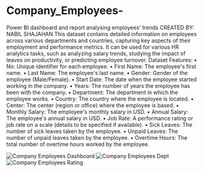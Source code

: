 # Company_Employees-
Power BI dashboard and report analysing employees' trends
CREATED BY: NABIL SHAJAHAN
This dataset contains detailed information on employees across various departments and countries, capturing key aspects of their employment and performance metrics. It can be used for various HR analytics tasks, such as analyzing salary trends, studying the impact of leaves on productivity, or predicting employee turnover.
Dataset Features:
•	No: Unique identifier for each employee.
•	First Name: The employee's first name.
•	Last Name: The employee's last name.
•	Gender: Gender of the employee (Male/Female).
•	Start Date: The date when the employee started working in the company.
•	Years: The number of years the employee has been with the company.
•	Department: The department in which the employee works.
•	Country: The country where the employee is located.
•	Center: The center (region or office) where the employee is based.
•	Monthly Salary: The employee's monthly salary in USD.
•	Annual Salary: The employee's annual salary in USD.
•	Job Rate: A performance rating or job rate on a scale (details to be specified if available).
•	Sick Leaves: The number of sick leaves taken by the employee.
•	Unpaid Leaves: The number of unpaid leaves taken by the employee.
•	Overtime Hours: The total number of overtime hours worked by the employee.

![Company Employees Dashboard](https://github.com/user-attachments/assets/1e862a94-84eb-4847-bc6a-f0c39bac0eec)
![Company Employees Dept](https://github.com/user-attachments/assets/6a995c54-1c65-4de4-a40a-18d4a7748cb1)
![Company Employees Rating](https://github.com/user-attachments/assets/48474720-ad1b-42a3-8669-949f759c3bea)
